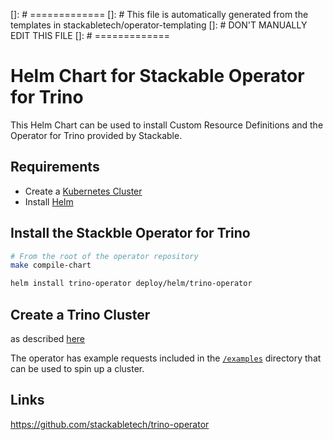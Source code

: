 []: # =============
[]: # This file is automatically generated from the templates in stackabletech/operator-templating
[]: # DON'T MANUALLY EDIT THIS FILE
[]: # =============

# Helm Chart for Stackable Operator for Trino

This Helm Chart can be used to install Custom Resource Definitions and the Operator for Trino provided by Stackable.


## Requirements

- Create a [Kubernetes Cluster](../Readme.md)
- Install [Helm](https://helm.sh/docs/intro/install/)


## Install the Stackble Operator for Trino

```bash
# From the root of the operator repository
make compile-chart

helm install trino-operator deploy/helm/trino-operator
```




## Create a Trino Cluster

as described [here](https://docs.stackable.tech/trino/index.html)



The operator has example requests included in the [`/examples`](https://github.com/stackabletech/trino/operator/tree/main/examples) directory that can be used to spin up a cluster.


## Links

https://github.com/stackabletech/trino-operator


